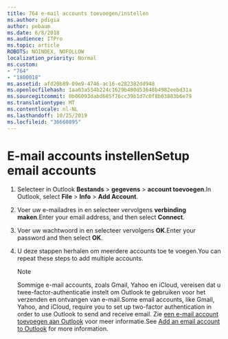 ```yaml
---
title: 764 e-mail accounts toevoegen/instellen
ms.author: pdigia
author: pebaum
ms.date: 6/8/2018
ms.audience: ITPro
ms.topic: article
ROBOTS: NOINDEX, NOFOLLOW
localization_priority: Normal
ms.custom:
- "764"
- "1800018"
ms.assetid: afd20b89-09e9-4746-ac16-e282382dd948
ms.openlocfilehash: 1aa03a534b224c1629b480d53648b4982eebd31a
ms.sourcegitcommit: 0b06093dabd685f76cc39b1d7c0f8b03883b6e79
ms.translationtype: MT
ms.contentlocale: nl-NL
ms.lasthandoff: 10/25/2019
ms.locfileid: "36660895"
---
```

# <a name="setup-email-accounts"></a><span data-ttu-id="eed3a-102">E-mail accounts instellen</span><span class="sxs-lookup"><span data-stu-id="eed3a-102">Setup email accounts</span></span>

1. <span data-ttu-id="eed3a-103">Selecteer in Outlook **Bestands** > **gegevens** > **account toevoegen**.</span><span class="sxs-lookup"><span data-stu-id="eed3a-103">In Outlook, select **File** > **Info** > **Add Account**.</span></span>

2. <span data-ttu-id="eed3a-104">Voer uw e-mailadres in en selecteer vervolgens **verbinding maken**.</span><span class="sxs-lookup"><span data-stu-id="eed3a-104">Enter your email address, and then select **Connect**.</span></span>

3. <span data-ttu-id="eed3a-105">Voer uw wachtwoord in en selecteer vervolgens **OK**.</span><span class="sxs-lookup"><span data-stu-id="eed3a-105">Enter your password and then select **OK**.</span></span>

4. <span data-ttu-id="eed3a-106">U deze stappen herhalen om meerdere accounts toe te voegen.</span><span class="sxs-lookup"><span data-stu-id="eed3a-106">You can repeat these steps to add multiple accounts.</span></span>

    > [!NOTE]
    > <span data-ttu-id="eed3a-107">Sommige e-mail accounts, zoals Gmail, Yahoo en iCloud, vereisen dat u twee-factor-authenticatie instelt om Outlook te gebruiken voor het verzenden en ontvangen van e-mail.</span><span class="sxs-lookup"><span data-stu-id="eed3a-107">Some email accounts, like Gmail, Yahoo, and iCloud, require you to set up two-factor authentication in order to use Outlook to send and receive email.</span></span> <span data-ttu-id="eed3a-108">Zie [een e-mail account toevoegen aan Outlook](https://support.office.com/article/6e27792a-9267-4aa4-8bb6-c84ef146101b.aspx) voor meer informatie.</span><span class="sxs-lookup"><span data-stu-id="eed3a-108">See [Add an email account to Outlook](https://support.office.com/article/6e27792a-9267-4aa4-8bb6-c84ef146101b.aspx) for more information.</span></span>
  